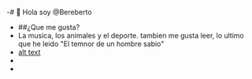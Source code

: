 -# 👋 Hola soy @Bereberto
- ##¿Que me gusta?
-    La musica, los animales y el deporte. tambien me gusta leer, lo ultimo que he leido "El temnor de un hombre sabio"
-  [alt text](https://www.iberlibro.com/9788401352331/temor-hombre-sabio-Cr%C3%B3nica-asesino-8401352339/plp)
- 
-

<!---
Bereberto/Bereberto is a ✨ special ✨ repository because its `README.md` (this file) appears on your GitHub profile.
You can click the Preview link to take a look at your changes.
--->
